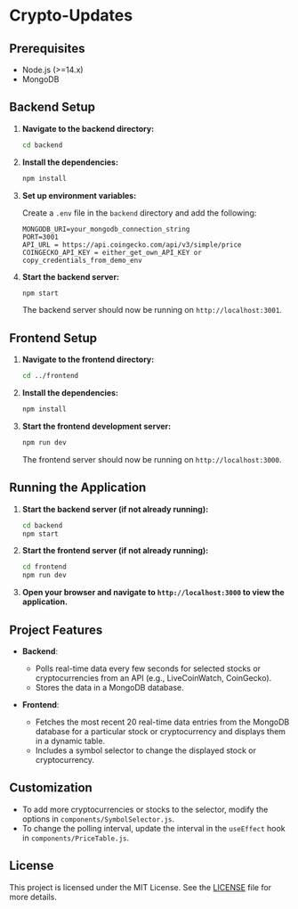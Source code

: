 # Crypto-Updates

## Prerequisites

- Node.js (>=14.x)
- MongoDB

## Backend Setup

1. **Navigate to the backend directory:**

    ```bash
    cd backend
    ```

2. **Install the dependencies:**

    ```bash
    npm install
    ```

3. **Set up environment variables:**

    Create a `.env` file in the `backend` directory and add the following:

    ```env
    MONGODB_URI=your_mongodb_connection_string
    PORT=3001
    API_URL = https://api.coingecko.com/api/v3/simple/price
    COINGECKO_API_KEY = either_get_own_API_KEY or copy_credentials_from_demo_env
    ```

4. **Start the backend server:**

    ```bash
    npm start
    ```

    The backend server should now be running on `http://localhost:3001`.

## Frontend Setup

1. **Navigate to the frontend directory:**

    ```bash
    cd ../frontend
    ```

2. **Install the dependencies:**

    ```bash
    npm install
    ```

3. **Start the frontend development server:**

    ```bash
    npm run dev
    ```

    The frontend server should now be running on `http://localhost:3000`.

## Running the Application

1. **Start the backend server (if not already running):**

    ```bash
    cd backend
    npm start
    ```

2. **Start the frontend server (if not already running):**

    ```bash
    cd frontend
    npm run dev
    ```

3. **Open your browser and navigate to `http://localhost:3000` to view the application.**

## Project Features

- **Backend**:
  - Polls real-time data every few seconds for selected stocks or cryptocurrencies from an API (e.g., LiveCoinWatch, CoinGecko).
  - Stores the data in a MongoDB database.

- **Frontend**:
  - Fetches the most recent 20 real-time data entries from the MongoDB database for a particular stock or cryptocurrency and displays them in a dynamic table.
  - Includes a symbol selector to change the displayed stock or cryptocurrency.

## Customization

- To add more cryptocurrencies or stocks to the selector, modify the options in `components/SymbolSelector.js`.
- To change the polling interval, update the interval in the `useEffect` hook in `components/PriceTable.js`.

## License

This project is licensed under the MIT License. See the [LICENSE](LICENSE) file for more details.

